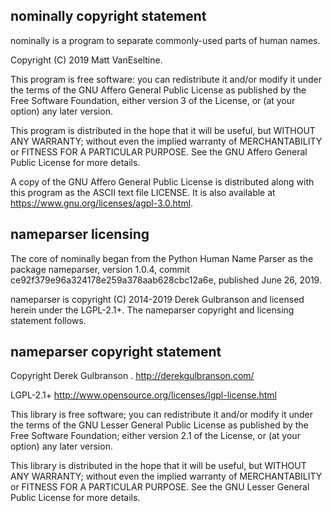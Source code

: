 ## nominally copyright statement

nominally is a program to separate commonly-used parts of human names.

Copyright (C) 2019 Matt VanEseltine.

This program is free software: you can redistribute it and/or modify
it under the terms of the GNU Affero General Public License as published by
the Free Software Foundation, either version 3 of the License, or
(at your option) any later version.

This program is distributed in the hope that it will be useful,
but WITHOUT ANY WARRANTY; without even the implied warranty of
MERCHANTABILITY or FITNESS FOR A PARTICULAR PURPOSE.  See the
GNU Affero General Public License for more details.

A copy of the GNU Affero General Public License is distributed
along with this program as the ASCII text file LICENSE.
It is also available at https://www.gnu.org/licenses/agpl-3.0.html.

## nameparser licensing

The core of nominally began from the Python Human Name Parser as the package
nameparser, version 1.0.4, commit ce92f379e96a324178e259a378aab628cbc12a6e, published June 26, 2019.

nameparser is copyright (C) 2014-2019 Derek Gulbranson and licensed herein
under the LGPL-2.1+. The nameparser copyright and licensing statement follows.

## nameparser copyright statement

Copyright Derek Gulbranson <derek73 at gmail>.
http://derekgulbranson.com/

LGPL-2.1+
http://www.opensource.org/licenses/lgpl-license.html

This library is free software; you can redistribute it and/or modify it under the
terms of the GNU Lesser General Public License as published by the Free Software
Foundation; either version 2.1 of the License, or (at your option) any later
version.

This library is distributed in the hope that it will be useful, but WITHOUT ANY
WARRANTY; without even the implied warranty of MERCHANTABILITY or FITNESS FOR A
PARTICULAR PURPOSE. See the GNU Lesser General Public License for more details.
